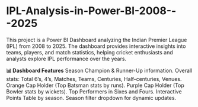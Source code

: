 # IPL-Analysis-in-Power-BI-2008---2025
This project is a Power BI Dashboard analyzing the Indian Premier League (IPL) from 2008 to 2025. The dashboard provides interactive insights into teams, players, and match statistics, helping cricket enthusiasts and analysts explore IPL performance over the years.

**📊 Dashboard Features**
Season Champion & Runner-Up information.
Overall stats: Total 6’s, 4’s, Matches, Teams, Centuries, Half-centuries, Venues.
Orange Cap Holder (Top Batsman stats by runs).
Purple Cap Holder (Top Bowler stats by wickets).
Top Performers in Sixes and Fours.
Interactive Points Table by season.
Season filter dropdown for dynamic updates.

